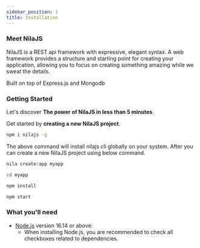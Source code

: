 ```yaml
---
sidebar_position: 1
title: Installation
---
```


### Meet NilaJS

NilaJS is a REST api framework with expressive, elegant syntax. A web framework provides a structure and starting point for creating your application, allowing you to focus on creating something amazing while we sweat the details.

Built on top of Express.js and Mongodb
### Getting Started

Let's discover **The power of NilaJS in less than 5 minutes**.

Get started by **creating a new NilaJS project**.

```bash
npm i nilajs -g
```

The above command will install nilajs cli globally on your system. After you can create a new NilaJS project using below command.

```bash
nila create:app myapp
```

```bash
cd myapp

npm install

npm start
```
### What you'll need

- [Node.js](https://nodejs.org/en/download/) version 16.14 or above:
  - When installing Node.js, you are recommended to check all checkboxes related to dependencies.